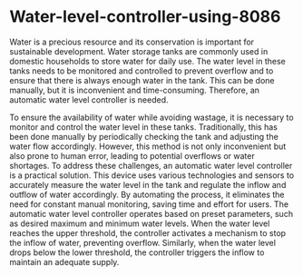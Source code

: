 # Water-level-controller-using-8086
  Water is a precious resource and its conservation is important for
sustainable development. Water storage tanks are commonly used in
domestic households to store water for daily use. The water level in
these tanks needs to be monitored and controlled to prevent overflow
and to ensure that there is always enough water in the tank. This can be
done manually, but it is inconvenient and time-consuming. Therefore,
an automatic water level controller is needed.

   To ensure the availability of water while avoiding wastage, it is
necessary to monitor and control the water level in these tanks.
Traditionally, this has been done manually by periodically checking the
tank and adjusting the water flow accordingly. However, this method
is not only inconvenient but also prone to human error, leading to
potential overflows or water shortages.
   To address these challenges, an automatic water level controller
is a practical solution. This device uses various technologies and
sensors to accurately measure the water level in the tank and regulate
the inflow and outflow of water accordingly. By automating the
process, it eliminates the need for constant manual monitoring, saving
time and effort for users.
    The automatic water level controller operates based on preset
parameters, such as desired maximum and minimum water levels.
When the water level reaches the upper threshold, the controller
activates a mechanism to stop the inflow of water, preventing overflow.
Similarly, when the water level drops below the lower threshold, the
controller triggers the inflow to maintain an adequate supply.
